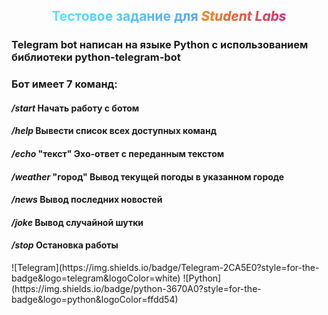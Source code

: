 <h2 align="center" class="gradient-text1">Тестовое задание для <b class="gradient-text"><i>Student Labs</i></b></h3>

<h3 >Telegram bot написан на языке Python с использованием библиотеки python-telegram-bot</h3>

<h3>Бот имеет 7 команд:</h4>

<style>
.gradient-text {
    background-image: linear-gradient(to right, #ff8a00, #e52e71);
    -webkit-background-clip: text;
    -moz-background-clip: text;
    background-clip: text;
    color: transparent;
}

.gradient-text1 {
    background-image: linear-gradient(to right, #47ffff, #6666ff);
    -webkit-background-clip: text;
    -moz-background-clip: text;
    background-clip: text;
    color: transparent;
}
</style>
<h4><i>/start</i> Начать работу с ботом</h3>
<h4><i>/help</i> Вывести список всех доступных команд</h3>
<h4><i>/echo</i> "текст" Эхо-ответ с переданным текстом</h4>
<h4><i>/weather</i> "город" Вывод текущей погоды в указанном городе</>
<h4><i>/news</i> Вывод последних новостей</h4>
<h4><i>/joke</i> Вывод случайной шутки</h4>
<h4><i>/stop</i> Остановка работы </h4>
![Telegram](https://img.shields.io/badge/Telegram-2CA5E0?style=for-the-badge&logo=telegram&logoColor=white) ![Python](https://img.shields.io/badge/python-3670A0?style=for-the-badge&logo=python&logoColor=ffdd54)